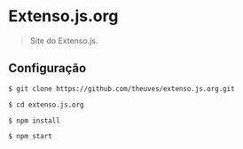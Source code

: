 # Extenso.js.org

> Site do Extenso.js.

## Configuração

```bash
$ git clone https://github.com/theuves/extenso.js.org.git

$ cd extenso.js.org

$ npm install

$ npm start
```
